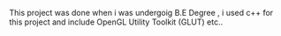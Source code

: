 This project was done when i was undergoig B.E Degree , i used c++ for this project and include OpenGL Utility Toolkit (GLUT) etc..
